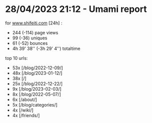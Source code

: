 # 28/04/2023 21:12 - Umami report
for www.shifeiti.com [24h] :

 - 244 (-114) page views
 - 99 (-36) uniques
 - 61 (-52) bounces
 - 4h 39' 38'' (-3h 29' 4'') totaltime


top 10 urls:
 - 53x [/blog/2022-12-09/]
 - 48x [/blog/2023-01-12/]
 - 38x [/]
 - 25x [/blog/2022-12-22/]
 - 9x [/blog/2023-02-03/]
 - 8x [/blog/2022-05-07/]
 - 6x [/about/]
 - 5x [/blog/categories/]
 - 4x [/wiki/]
 - 4x [/friends/]


